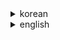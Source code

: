 <details>
	<summary>korean</summary>
	
# DP-Shop 플러그인 소개

DP-Shop은 마인크래프트 서버에서 상점을 쉽게 생성하고 관리할 수 있는 플러그인입니다.
GUI를 통해 직관적으로 아이템과 가격을 설정할 수 있으며, 상점의 활성화/비활성화 및 페이징 기능을 지원합니다.

## 플러그인 특징
- **GUI 기반 설정**: 아이템과 가격을 GUI로 간편하게 설정 가능.
- **상점 활성화/비활성화**: 특정 상점을 필요에 따라 활성화하거나 비활성화 가능.
- **페이징 기능**: 상점을 여러 페이지로 나누어 관리 가능 (페이지는 0부터 시작).
- **권한 설정**: 상점별 접근 권한을 설정하거나 삭제 가능.

## 명령어
| 명령어 | 설명 |
|--------|------|
| `/dshop create <name>` | 새로운 상점을 생성합니다. |
| `/dshop title <name> <title>` | 상점의 제목을 설정합니다. |
| `/dshop pages <name> <maxPage>` | 상점의 최대 페이지를 설정합니다. (페이지는 0부터 시작) |
| `/dshop items <name> [page]` | 아이템 설정 GUI를 엽니다. |
| `/dshop price <name> [page]` | 가격 설정 GUI를 엽니다. |
| `/dshop enable <name>` | 상점을 활성화합니다. |
| `/dshop disable <name>` | 상점을 비활성화합니다. |
| `/dshop delete <name>` | 상점을 삭제합니다. |
| `/dshop reload` | 설정 파일을 다시 불러옵니다. |
| `/dshop permission <name> <node>` | 상점에 권한을 설정합니다. |
| `/dshop delpermission <name>` | 상점의 권한을 삭제합니다. |
| `/dshop open <name>` | 상점을 엽니다. (유저도 사용 가능) |

## 사용법 예시
- 상점 생성: `/dshop create myshop`
- 상점 페이지 설정: `/dshop pages myshop 3`
- 아이템 설정 GUI 열기: `/dshop items myshop 0`
- 상점 열기: `/dshop open myshop`
</details>

<details>
	<summary>english</summary>
	
# DP-Shop Plugin Introduction

DP-Shop is a Minecraft plugin that allows for easy creation and management of shops on servers. It offers intuitive item and price configuration through a GUI, along with features for enabling/disabling shops and pagination.

## Plugin Features
- **GUI-Based Configuration**: Easily set items and prices using a graphical interface.
- **Shop Enable/Disable**: Activate or deactivate specific shops as needed.
- **Pagination**: Organize shops across multiple pages (pages start from 0).
- **Permission Settings**: Set or remove access permissions for individual shops.

## Commands
| Command | Description |
|---------|-------------|
| `/dshop create <name>` | Creates a new shop. |
| `/dshop title <name> <title>` | Sets the title of a shop. |
| `/dshop pages <name> <maxPage>` | Sets the maximum number of pages for a shop (pages start from 0). |
| `/dshop items <name> [page]` | Opens the item configuration GUI. |
| `/dshop price <name> [page]` | Opens the price configuration GUI. |
| `/dshop enable <name>` | Enables a shop. |
| `/dshop disable <name>` | Disables a shop. |
| `/dshop delete <name>` | Deletes a shop. |
| `/dshop reload` | Reloads the configuration file. |
| `/dshop permission <name> <node>` | Sets a permission for a shop. |
| `/dshop delpermission <name>` | Removes a permission from a shop. |
| `/dshop open <name>` | Opens a shop (usable by players). |

## Usage Examples
- Create a shop: `/dshop create myshop`
- Set shop pages: `/dshop pages myshop 3`
- Open item configuration GUI: `/dshop items myshop 0`
- Open a shop: `/dshop open myshop`
</details>